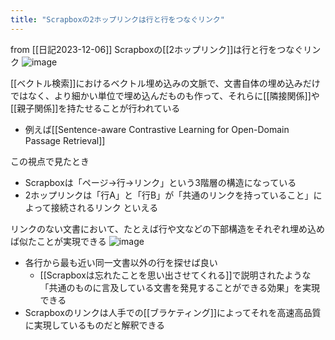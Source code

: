 ```yaml
---
title: "Scrapboxの2ホップリンクは行と行をつなぐリンク"
---
```


from [[日記2023-12-06]]
Scrapboxの[[2ホップリンク]]は行と行をつなぐリンク
![image](https://gyazo.com/b82ce4d167c97b4bcb9522a5131dab88/thumb/1000)

[[ベクトル検索]]におけるベクトル埋め込みの文脈で、文書自体の埋め込みだけではなく、より細かい単位で埋め込んだものも作って、それらに[[隣接関係]]や[[親子関係]]を持たせることが行われている
- 例えば[[Sentence-aware Contrastive Learning for Open-Domain Passage Retrieval]]

この視点で見たとき
- Scrapboxは「ページ→行→リンク」という3階層の構造になっている
- 2ホップリンクは「行A」と「行B」が「共通のリンクを持っていること」によって接続されるリンク
といえる

リンクのない文書において、たとえば行や文などの下部構造をそれぞれ埋め込めば似たことが実現できる
![image](https://gyazo.com/3a3bd18b0c45c656b71eec663c38601b/thumb/1000)
- 各行から最も近い同一文書以外の行を探せば良い
    - [[Scrapboxは忘れたことを思い出させてくれる]]で説明されたような「共通のものに言及している文書を発見することができる効果」を実現できる
- Scrapboxのリンクは人手での[[ブラケティング]]によってそれを高速高品質に実現しているものだと解釈できる
